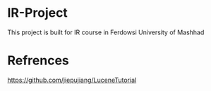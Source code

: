 # IR-Project
This project is built for IR course in Ferdowsi University of Mashhad

# Refrences
https://github.com/jiepujiang/LuceneTutorial

